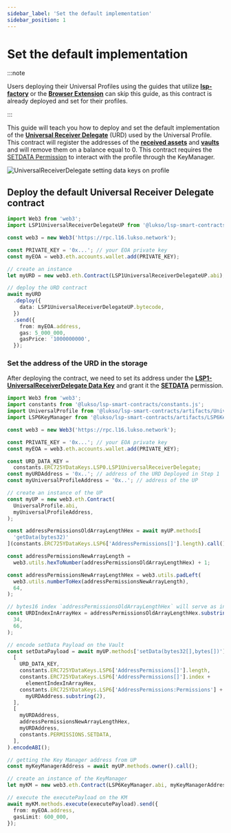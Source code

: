 ```yaml
---
sidebar_label: 'Set the default implementation'
sidebar_position: 1
---
```


# Set the default implementation

:::note

Users deploying their Universal Profiles using the guides that utilize **[lsp-factory](../universal-profile/create-profile.md)** or the **[Browser Extension](../browser-extension/create-a-universal-profile.md)** can skip this guide, as this contract is already deployed and set for their profiles.

:::

This guide will teach you how to deploy and set the default implementation of the **[Universal Receiver Delegate](../../standards/smart-contracts/lsp1-universal-receiver-delegate-up.md)** (URD) used by the Universal Profile. This contract will register the addresses of the **[received assets](../../standards/universal-profile/lsp5-received-assets.md)** and **[vaults](../../standards/universal-profile/lsp10-received-vaults.md)** and will remove them on a balance equal to 0. This contract requires the [SETDATA Permission](../../standards/universal-profile/lsp6-key-manager.md#permissions) to interact with the profile through the KeyManager.

![UniversalReceiverDelegate setting data keys on profile](/img/standards/lsp1delegate/token-transfer-4.jpg)

## Deploy the default Universal Receiver Delegate contract

```typescript title="Deploying the Universal Receiver Delegate of the Universal Profile"
import Web3 from 'web3';
import LSP1UniversalReceiverDelegateUP from '@lukso/lsp-smart-contracts/artifacts/LSP1UniversalReceiverDelegateUP.json';

const web3 = new Web3('https://rpc.l16.lukso.network');

const PRIVATE_KEY = '0x...'; // your EOA private key
const myEOA = web3.eth.accounts.wallet.add(PRIVATE_KEY);

// create an instance
let myURD = new web3.eth.Contract(LSP1UniversalReceiverDelegateUP.abi);

// deploy the URD contract
await myURD
  .deploy({
    data: LSP1UniversalReceiverDelegateUP.bytecode,
  })
  .send({
    from: myEOA.address,
    gas: 5_000_000,
    gasPrice: '1000000000',
  });
```

### Set the address of the URD in the storage

After deploying the contract, we need to set its address under the **[LSP1-UniversalReceiverDelegate Data Key](../../standards/generic-standards/lsp1-universal-receiver.md#extension)** and grant it the **[SETDATA](../../standards/universal-profile/lsp6-key-manager.md#permissions)** permission.

```typescript title="Setting address of the URD in the storage"
import Web3 from 'web3';
import constants from '@lukso/lsp-smart-contracts/constants.js';
import UniversalProfile from '@lukso/lsp-smart-contracts/artifacts/UniversalProfile.json';
import LSP6KeyManager from '@lukso/lsp-smart-contracts/artifacts/LSP6KeyManager.json';

const web3 = new Web3('https://rpc.l16.lukso.network');

const PRIVATE_KEY = '0x...'; // your EOA private key
const myEOA = web3.eth.accounts.wallet.add(PRIVATE_KEY);

const URD_DATA_KEY =
  constants.ERC725YDataKeys.LSP0.LSP1UniversalReceiverDelegate;
const myURDAddress = '0x..'; // address of the URD Deployed in Step 1
const myUniversalProfileAddress = '0x..'; // address of the UP

// create an instance of the UP
const myUP = new web3.eth.Contract(
  UniversalProfile.abi,
  myUniversalProfileAddress,
);

const addressPermissionsOldArrayLengthHex = await myUP.methods[
  'getData(bytes32)'
](constants.ERC725YDataKeys.LSP6['AddressPermissions[]'].length).call();

const addressPermissionsNewArrayLength =
  web3.utils.hexToNumber(addressPermissionsOldArrayLengthHex) + 1;

const addressPermissionsNewArrayLengthHex = web3.utils.padLeft(
  web3.utils.numberToHex(addressPermissionsNewArrayLength),
  64,
);

// bytes16 index `addressPermissionsOldArrayLengthHex` will serve as index
const URDIndexInArrayHex = addressPermissionsOldArrayLengthHex.substring(
  34,
  66,
);

// encode setData Payload on the Vault
const setDataPayload = await myUP.methods['setData(bytes32[],bytes[])'](
  [
    URD_DATA_KEY,
    constants.ERC725YDataKeys.LSP6['AddressPermissions[]'].length,
    constants.ERC725YDataKeys.LSP6['AddressPermissions[]'].index +
      elementIndexInArrayHex,
    constants.ERC725YDataKeys.LSP6['AddressPermissions:Permissions'] +
      myURDAddress.substring(2),
  ],
  [
    myURDAddress,
    addressPermissionsNewArrayLengthHex,
    myURDAddress,
    constants.PERMISSIONS.SETDATA,
  ],
).encodeABI();

// getting the Key Manager address from UP
const myKeyManagerAddress = await myUP.methods.owner().call();

// create an instance of the KeyManager
let myKM = new web3.eth.Contract(LSP6KeyManager.abi, myKeyManagerAddress);

// execute the executePayload on the KM
await myKM.methods.execute(executePayload).send({
  from: myEOA.address,
  gasLimit: 600_000,
});
```
